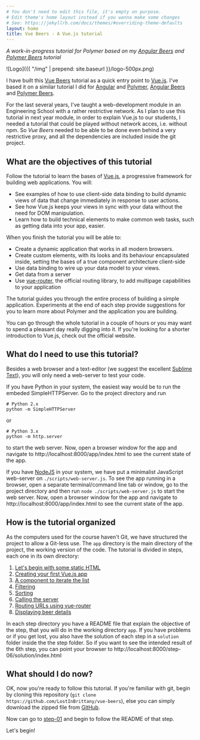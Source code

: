 ```yaml
---
# You don't need to edit this file, it's empty on purpose.
# Edit theme's home layout instead if you wanna make some changes
# See: https://jekyllrb.com/docs/themes/#overriding-theme-defaults
layout: home
title: Vue Beers - A Vue.js tutorial
---
```



*A work-in-progress tutorial for Polymer based on my [Angular Beers](https://github.com/LostInBrittany/angular-beers) and  [Polymer Beers](https://github.com/LostInBrittany/polymer-beers) tutorial*    

![Logo]({{ "/img" | prepend: site.baseurl }}/logo-500px.png)


I have built this [Vue Beers](https://lostinbrittany.github.com/vue-beers) tutorial as a quick entry point to [Vue.js](https://vuejs.org/). I've based it on a similar tutorial I did for [Angular](https://angular.io/) and [Polymer](https://www.polymer-project.org/), [Angular Beers](https://github.com/LostInBrittany/angular-beers) and  [Polymer Beers](https://github.com/LostInBrittany/polymer-beers).  

For the last several years, I've taught a web-development module in an Engineering School with a rather restrictive network. As I plan to use this tutorial in next year module, in order to explain Vue.js to our students, I needed a tutorial that could be played without network acces, i.e. without npm. So *Vue Beers* needed to be able to be done even behind a very restrictive proxy, and all the dependencies are included inside the git project.


## What are the objectives of this tutorial ##

Follow the tutorial to learn the bases of [Vue.js](https://vuejs.org/), a progressive framework for building web applications. You will:

- See examples of how to use client-side data binding to build dynamic views of data that change immediately in response to user actions.
- See how Vue.js keeps your views in sync with your data without the need for DOM manipulation.
- Learn how to build technical elements to make common web tasks, such as getting data into your app, easier.

When you finish the tutorial you will be able to:

- Create a dynamic application that works in all modern browsers.
- Create custom elements, with its looks and its behaviour encapsulated inside, setting the bases of a true component architecture client-side
- Use data binding to wire up your data model to your views.
- Get data from a server
- Use [vue-router](https://router.vuejs.org/en/), the official routing library, to add multipage capabilities to your application

The tutorial guides you through the entire process of building a simple application. Experiments at the end of each step provide suggestions for you to learn more about Polymer and the application you are building.

You can go through the whole tutorial in a couple of hours or you may want to spend a pleasant day really digging into it. If you're looking for a shorter introduction to Vue.js, check out the official website.

## What do I need to use this tutorial? ##

Besides a web browser and a text-editor (we suggest the excellent [Sublime Text](http://www.sublimetext.com/)), you will only need a web-server to test your code.

If you have Python in your system, the easiest way would be to run the embeded SimpleHTTPServer. Go to the project directory and run

```
# Python 2.x
python -m SimpleHTTPServer
```

or 

```
# Python 3.x
python -m http.server
```

to start the web server. Now, open a browser window for the app and navigate to http://localhost:8000/app/index.html to see the current state of the app.

If you have [NodeJS](http://nodejs.org) in your system, we have put a minimalist JavaScript web-server on `./scripts/web-server.js`. To see the app running in a browser, open a separate terminal/command line tab or window, go to the project directory and then run `node ./scripts/web-server.js` to start the web server. Now, open a browser window for the app and navigate to http://localhost:8000/app/index.html to see the current state of the app.


## How is the tutorial organized ##

As the computers used for the course haven't Git, we have structured the project to allow a Git-less use. The `app` directory is the main directory of the project, the working version of the code. The tutorial is divided in steps, each one in its own directory:

1. [Let's begin with some static HTML](./step-01/)
1. [Creating your first Vue.js app](./step-02/)
1. [A component to iterate the list](./step-03/)
1. [Filtering](./step-04/)
1. [Sorting](./step-05/)
1. [Calling the server](./step-06/)
1. [Routing URLs using vue-router](./step-07/)
1. [Displaying beer details](./step-08/)

In each step directory you have a README file that explain the objective of the step, that you will do in the working directory `app`. If you have problems or if you get lost, you also have the solution of each step in a `solution` folder inside the the step folder. So if you want to see the intended result of the 6th step, you can point your browser to http://localhost:8000/step-06/solution/index.html

## What should I do now?  ##

OK, now you're ready to follow this tutorial. If you're familiar with git, begin by cloning this repository (`git clone https://github.com/LostInBrittany/vue-beers`), else you can simply download the zipped file from [GitHub](https://github.com/LostInBrittany/vue-beers/archive/master.zip).

Now can go to [step-01](./step-01) and begin to follow the README of that step. 

Let's begin!
